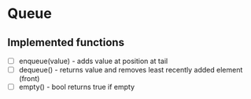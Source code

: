 # Queue

## Implemented functions

* [ ] enqueue(value) - adds value at position at tail
* [ ] dequeue() - returns value and removes least recently added element (front)
* [ ] empty() - bool returns true if empty